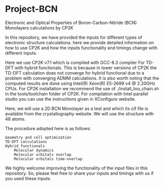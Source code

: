 # Project-BCN
Electronic and Optical Properties of Boron-Carbon-Nitride (BCN) Monolayers calculations by CP2K  

In this repository, we have provided the inputs for different types of electronic structure calculations. here we provide detailed information on how to use CP2K and how the inputs functionality and timings change with different inputs.

Here we use CP2K v7.1 which is compiled with GCC-8.3 compiler For TD-DFT with hybrid functionals. This is because in lower versions of CP2K the TD-DFT calculation does not converge for hybrid functional due to a problem with converging ADMM calculations. It is also worth noting that the computed results are done using Intel(R) Xeon(R) E5-2699 v4 @ 2.20GHz CPUs. For CP2K installation we recommend the use of ./install_too_chain.sh in the tools/toolchain folder of CP2K. For compilation with Intel parallel studio you can use the instructions given in XConfigure website.

Here, we will use a 2D BCN Monolayer as a test and which its cif file is available from the crystallography website. We will use the structure with 48 atoms.

The procedure adopted here is as follows:


    Geometry and cell optimization
    TD-DFT calculations
    Hybrid functionals
        Molecular dynamics
        Molecular orbitals overlap
        Molecular orbitals time-overlap

We highly welcome improving the functionality of the input files in this repository. So, please feel free to share your inputs and timings with us if you used these inputs.
